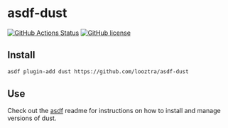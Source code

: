 # asdf-dust

[![GitHub Actions Status](https://github.com/looztra/asdf-dust/workflows/Main%20workflow/badge.svg?branch=master)](https://github.com/looztra/asdf-dust/actions)
[![GitHub license](https://img.shields.io/github/license/looztra/asdf-dust?style=plastic)](https://github.com/looztra/asdf-dust/blob/master/LICENSE)

## Install

```bash
asdf plugin-add dust https://github.com/looztra/asdf-dust
```

## Use

Check out the [asdf](https://github.com/asdf-vm/asdf) readme for instructions on how to install and manage versions of dust.


